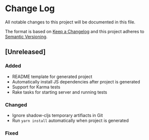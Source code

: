 # Change Log
All notable changes to this project will be documented in this file.

The format is based on [Keep a Changelog](http://keepachangelog.com/)
and this project adheres to [Semantic Versioning](http://semver.org/).

## [Unreleased]
### Added
- README template for generated project
- Automatically install JS dependencies after project is generated
- Support for Karma tests
- Rake tasks for starting server and running tests

### Changed
- Ignore shadow-cljs temporary artifiacts in Git
- Run `yarn install` automatically when project is generated

### Fixed
